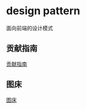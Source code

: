 # design pattern
面向前端的设计模式

## 贡献指南

[贡献指南](https://github.com/retech-fe/blog/blob/develop/Contribution.md)

## 图床

[图床](https://github.com/retech-fe/blog/blob/develop/ImageUpload.md)